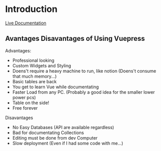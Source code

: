 # Introduction


[Live Documentation](https://docs.wangnelson.xyz)

## Avantages Disavantages of Using Vuepress



Advantages:
- Professional looking
- Custom Widgets and Styling
- Doens't require a heavy machine to run, like notion (Doens't consume that much memory...)
- Basic tables are back 
- You get to learn Vue while documentating 
- Faster Load from any PC. (Probably a good idea for the smaller lower power pcs)
- Table on the side!
- Free forever

Disavantages
- No Easy Databases (API are available regardless)
- Bad for documentating Collections 
- Editing must be done from dev Computer
- Slow deployment (Even if I had some code with me...)








